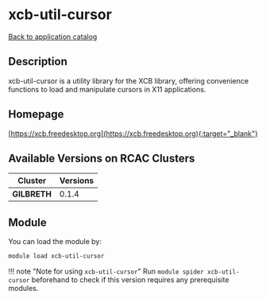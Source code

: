 # xcb-util-cursor

[Back to application catalog](../app_catalog.md)

## Description

xcb-util-cursor is a utility library for the XCB library, offering convenience functions to load and manipulate cursors in X11 applications.

## Homepage

[https://xcb.freedesktop.org](https://xcb.freedesktop.org){:target="_blank"}

## Available Versions on RCAC Clusters

|Cluster|Versions|
|---|---|
**GILBRETH**|0.1.4

## Module

You can load the module by:

```bash
module load xcb-util-cursor
```

!!! note "Note for using `xcb-util-cursor`"
    Run `module spider xcb-util-cursor` beforehand to check if this version requires any prerequisite modules.
